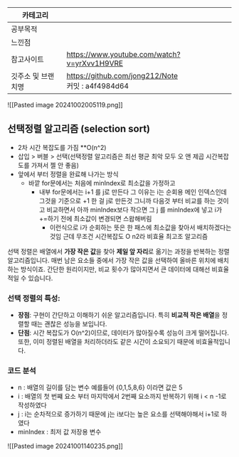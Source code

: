 | 카테고리       |                                                    |
| ---------- | -------------------------------------------------- |
| 공부목적       |                                                    |
| 느낀점        |                                                    |
| 참고사이트      | https://www.youtube.com/watch?v=yrXvv1H9VRE        |
| 깃주소 및 브랜치명 | https://github.com/jong212/Note<br>커밋 : a4f4984d64 |
![[Pasted image 20241002005119.png]]
## 선택정렬 알고리즘 (selection sort)
* 2차 시간 복잡도를 가짐  **O(n^2)
* 삽입 > 버블 > 선택(선택정렬 알고리즘은 최선 평균 최악 모두 오 앤 제곱 시간복잡도를 가져서 젤 안 좋음)
* 앞에서 부터 정렬을 완료해 나가는 방식 
	* 바깥 for문에서는 처음에 minIndex로 최소값을 가정하고 
		* 내부 for문에서는 i+1 를 j로 만든다 그 이유는 i는 순회용 메인 인덱스인데 그것을 기준으로 +1 한 걸 j로 만든것 그니까 다음것 부터 비교를 하는 것이고 비교하면서 아까 minIndex보다 작으면 그 j 를 minIndex에 넣고 i가 +=하기 전에 최소값이 변경되면 스왑해버림 
			* 이런식으로 i가 순회하는 뜻은 한 패스에 최소값을 찾아서 배치하겠다는 것임 근데 무조건 시간복잡도 O n2라 비효율 최고조 알고리즘

선택 정렬은 배열에서 **가장 작은 값**을 찾아 **제일 앞 자리**로 옮기는 과정을 반복하는 정렬 알고리즘입니다. 매번 남은 요소들 중에서 가장 작은 값을 선택하여 올바른 위치에 배치하는 방식이죠. 간단한 원리이지만, 비교 횟수가 많아지면서 큰 데이터에 대해선 비효율적일 수 있습니다. 
### 선택 정렬의 특성:
- **장점**: 구현이 간단하고 이해하기 쉬운 알고리즘입니다. 특히 **비교적 작은 배열**을 정렬할 때는 괜찮은 성능을 보입니다.
- **단점**: 시간 복잡도가 O(n^2)이므로, 데이터가 많아질수록 성능이 크게 떨어집니다. 또한, 이미 정렬된 배열을 처리하더라도 같은 시간이 소요되기 때문에 비효율적입니다.
### 코드 분석
* n  : 배열의 길이를 담는 변수 예를들어 {0,1,5,8,6} 이라면 값은 5
* i : 배열의 첫 번쨰 요소 부터 마지막에서 2번째 요소까지 반복하기 위해 i < n -1로 작성하였다
* j : i는 순차적으로 증가하기 때문에 j는 i보다는 높은 요소를 선택해야해서 i+1로 하였다
* minIndex : 최저 값 저장용 변수

![[Pasted image 20241001140235.png]]